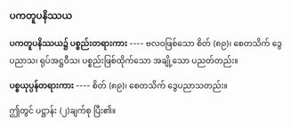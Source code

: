 ### ပကတူပနိဿယ

**ပကတူပနိဿယ၌ ပစ္စည်းတရားကား** ---- ဗလဝဖြစ်သော စိတ် (၈၉)၊ စေတသိက် ဒွေပညာသ၊ ရုပ်အဋ္ဌဝီသ၊ ပစ္စည်းဖြစ်ထိုက်သော အချို့သော ပညတ်တည်း။

**ပစ္စယုပ္ပန်တရားကား** ---- စိတ် (၈၉)၊ စေတသိက် ဒွေပညာသတည်း။

ဤတွင် ပဋ္ဌာန်း (၂)ချက်စု ပြီး၏။